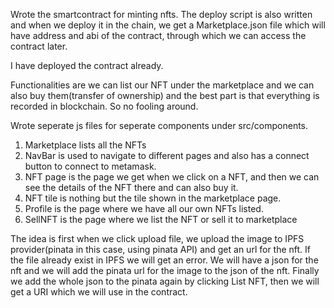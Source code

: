 Wrote the smartcontract for minting nfts. The deploy script is also written and when we deploy it in the chain, we get a Marketplace.json file which will have address and abi of the contract, through which we can access the contract later.

I have deployed the contract already.

Functionalities are we can list our NFT under the marketplace and we can also buy them(transfer of ownership) and the best part is that everything is recorded in blockchain. So no fooling around.

Wrote seperate js files for seperate components under src/components.

1. Marketplace lists all the NFTs
2. NavBar is used to navigate to different pages and also has a connect button to connect to metamask.
3. NFT page is the page we get when we click on a NFT, and then we can see the details of the NFT there and can also buy it.
4. NFT tile is nothing but the tile shown in the marketplace page.
5. Profile is the page where we have all our own NFTs listed.
6. SellNFT is the page where we list the NFT or sell it to marketplace

The idea is first when we click upload file, we upload the image to IPFS provider(pinata in this case, using pinata API) and get an url for the nft.
If the file already exist in IPFS we will get an error.
We will have a json for the nft and we will add the pinata url for the image to the json of the nft.
Finally we add the whole json to the pinata again by clicking List NFT, then we will get a URI which we will use in the contract.
